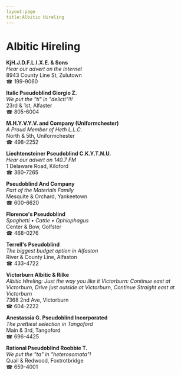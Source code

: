 ```yaml
---
layout:page
title:Albitic Hireling
---
```

# Albitic Hireling

**KjH.J.D.F.L.I.X.E. & Sons**  
_Hear our advert on the Internet_  
8943 County Line St, Zulutown  
☎ 199-9060



**Italic Pseudoblind Giorgio Z.**  
_We put the "ti" in "delicti"!!!_  
23rd & 1st, Alfaster  
☎ 805-6004



**M.H.Y.V.Y.V. and Company (Uniformchester)**  
_A Proud Member of Heth L.L.C._  
North & 5th, Uniformchester  
☎ 498-2252



**Liechtensteiner Pseudoblind C.K.Y.T.N.U.**  
_Hear our advert on 140.7 FM_  
1 Delaware Road, Kiloford  
☎ 360-7265



**Pseudoblind And Company**  
_Part of the Materials Family_  
Mesquite & Orchard, Yankeetown  
☎ 600-6620



**Florence's Pseudoblind**  
_Spaghetti • Cattle • Ophiophagus_  
Center & Bow, Golfster  
☎ 468-0276



**Terrell's Pseudoblind**  
_The biggest budget option in Alfaston_  
River & County Line, Alfaston  
☎ 433-4722



**Victorburn Albitic & Rilke**  
_Albitic Hireling: Just the way you like it 
Victorburn: Continue east at Victorburn, Drive just outside at Victorburn, Continue Straight east at Victorburn_  
7368 2nd Ave, Victorburn  
☎ 604-2222



**Anestassia G. Pseudoblind Incorporated**  
_The prettiest selection in Tangoford_  
Main & 3rd, Tangoford  
☎ 696-4425



**Rational Pseudoblind Roobbie T.**  
_We put the "ta" in "heterosomata"!_  
Quail & Redwood, Foxtrotbridge  
☎ 659-4001



